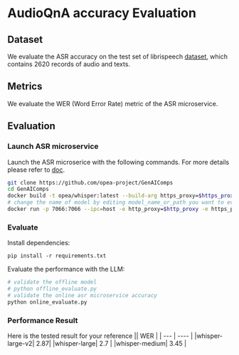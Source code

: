 # AudioQnA accuracy Evaluation

## Dataset 


We evaluate the ASR accuracy on the test set of librispeech [dataset](andreagasparini/librispeech_test_only), which contains 2620 records of audio and texts.

## Metrics

We evaluate the WER (Word Error Rate) metric of the ASR microservice.

## Evaluation

### Launch ASR microservice

Launch the ASR microserice with the following commands. For more details please refer to [doc](https://github.com/opea-project/GenAIComps/tree/main/comps/asr).

```bash
git clone https://github.com/opea-project/GenAIComps
cd GenAIComps
docker build -t opea/whisper:latest --build-arg https_proxy=$https_proxy --build-arg http_proxy=$http_proxy -f comps/asr/whisper/Dockerfile .
# change the name of model by editing model_name_or_path you want to evaluate
docker run -p 7066:7066 --ipc=host -e http_proxy=$http_proxy -e https_proxy=$https_proxy opea/whisper:latest --model_name_or_path "openai/whisper-tiny"
```

### Evaluate

Install dependencies:

```
pip install -r requirements.txt
```

Evaluate the performance with the LLM:
```py
# validate the offline model
# python offline_evaluate.py
# validate the online asr microservice accuracy
python online_evaluate.py
```

### Performance Result
Here is the tested result for your reference
||  WER   |
| --- |  ----  |
|whisper-large-v2| 2.87|
|whisper-large| 2.7	|
|whisper-medium| 3.45 |
